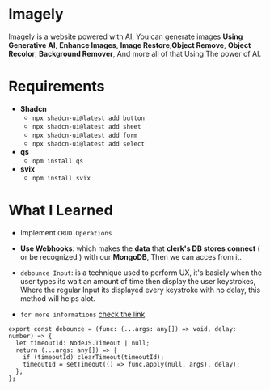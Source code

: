 # Imagely

Imagely is a website powered with AI, You can generate images **Using Generative AI**, **Enhance Images**, **Image Restore**,**Object Remove**, **Object Recolor**, **Background Remover**, And more all of that Using The power of AI.

# Requirements

- **Shadcn**
  - `npx shadcn-ui@latest add button`
  - `npx shadcn-ui@latest add sheet`
  - `npx shadcn-ui@latest add form`
  - `npx shadcn-ui@latest add select`
- **qs**
  - `npm install qs`
- **svix**
  - `npm install svix`

# What I Learned

- Implement `CRUD Operations`
- **Use Webhooks**: which makes the **data** that **clerk's DB stores** **connect** ( or be recognized ) with our **MongoDB**, Then we can acces from it.
- `debounce Input`: is a technique used to perform UX, it's basicly when the user types its wait an amount of time then display the user keystrokes, Where the regular Input its displayed every keystroke with no
  delay, this method will helps alot.

- `for more informations` <a href="https://dev.to/manishkc104/debounce-input-in-react-3726">check the link</a>

```TS
export const debounce = (func: (...args: any[]) => void, delay: number) => {
  let timeoutId: NodeJS.Timeout | null;
  return (...args: any[]) => {
    if (timeoutId) clearTimeout(timeoutId);
    timeoutId = setTimeout(() => func.apply(null, args), delay);
  };
};
```
